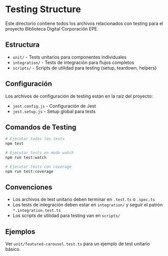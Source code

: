 # Testing Structure

Este directorio contiene todos los archivos relacionados con testing para el proyecto Biblioteca Digital Corporación EPE.

## Estructura

- `unit/` - Tests unitarios para componentes individuales
- `integration/` - Tests de integración para flujos completos
- `scripts/` - Scripts de utilidad para testing (setup, teardown, helpers)

## Configuración

Los archivos de configuración de testing están en la raíz del proyecto:
- `jest.config.js` - Configuración de Jest
- `jest.setup.js` - Setup global para tests

## Comandos de Testing

```bash
# Ejecutar todos los tests
npm test

# Ejecutar tests en modo watch
npm run test:watch

# Ejecutar tests con coverage
npm run test:coverage
```

## Convenciones

- Los archivos de test unitario deben terminar en `.test.ts` o `.spec.ts`
- Los tests de integración deben estar en `integration/` y seguir el patrón `*.integration.test.ts`
- Los scripts de utilidad para testing van en `scripts/`

## Ejemplos

Ver `unit/featured-carousel.test.ts` para un ejemplo de test unitario básico.
